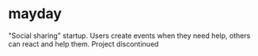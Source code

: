 # mayday
"Social sharing" startup. Users create events when they need help, others can react and help them.
Project discontinued
